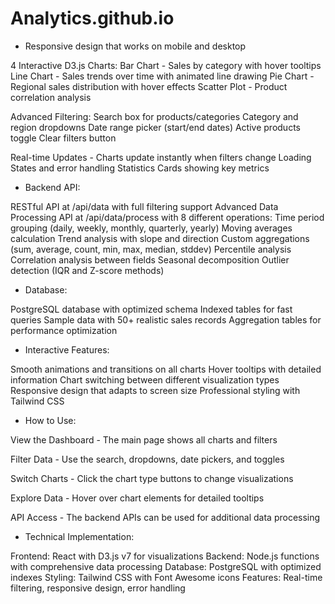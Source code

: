 # Analytics.github.io

* Responsive design that works on mobile and desktop
  
4 Interactive D3.js Charts:
Bar Chart - Sales by category with hover tooltips
Line Chart - Sales trends over time with animated line drawing
Pie Chart - Regional sales distribution with hover effects
Scatter Plot - Product correlation analysis

Advanced Filtering:
Search box for products/categories
Category and region dropdowns
Date range picker (start/end dates)
Active products toggle
Clear filters button

Real-time Updates - Charts update instantly when filters change
Loading States and error handling
Statistics Cards showing key metrics

* Backend API:

RESTful API at /api/data with full filtering support
Advanced Data Processing API at /api/data/process with 8 different operations:
Time period grouping (daily, weekly, monthly, quarterly, yearly)
Moving averages calculation
Trend analysis with slope and direction
Custom aggregations (sum, average, count, min, max, median, stddev)
Percentile analysis
Correlation analysis between fields
Seasonal decomposition
Outlier detection (IQR and Z-score methods)


* Database:

PostgreSQL database with optimized schema
Indexed tables for fast queries
Sample data with 50+ realistic sales records
Aggregation tables for performance optimization

* Interactive Features:

Smooth animations and transitions on all charts
Hover tooltips with detailed information
Chart switching between different visualization types
Responsive design that adapts to screen size
Professional styling with Tailwind CSS

* How to Use:


View the Dashboard - The main page shows all charts and filters

Filter Data - Use the search, dropdowns, date pickers, and toggles

Switch Charts - Click the chart type buttons to change visualizations

Explore Data - Hover over chart elements for detailed tooltips

API Access - The backend APIs can be used for additional data processing


* Technical Implementation:

Frontend: React with D3.js v7 for visualizations
Backend: Node.js functions with comprehensive data processing
Database: PostgreSQL with optimized indexes
Styling: Tailwind CSS with Font Awesome icons
Features: Real-time filtering, responsive design, error handling
